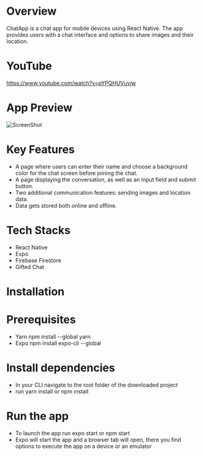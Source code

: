 # Overview
 ChatApp is a chat app for mobile devices using React Native. The app provides users with a chat interface and options to share images and their location.

 # YouTube
 https://www.youtube.com/watch?v=pYPQHUVuvjw

 # App Preview
 ![ScreenShot](https://github.com/mrumenov-cyber/hello-world/AppPreview.png "Screenshot 1")

# Key Features
 - A page where users can enter their name and choose a background color for the chat screen before joining the chat.
 - A page displaying the conversation, as well as an input field and submit button.
 - Two additional communication features: sending images and location data.
 - Data gets stored both online and offline.

# Tech Stacks
 - React Native
 - Expo
 - Firebase Firestore
 - Gifted Chat

# Installation
 
 # Prerequisites
 - Yarn npm install --global yarn
 - Expo npm install expo-cli --global

# Install dependencies
 - In your CLI navigate to the root folder of the downloaded project
 - run yarn install or npm install

# Run the app
 - To launch the app run expo start or npm start
 - Expo will start the app and a browser tab will open, there you find options to execute the app on a device or an emulator